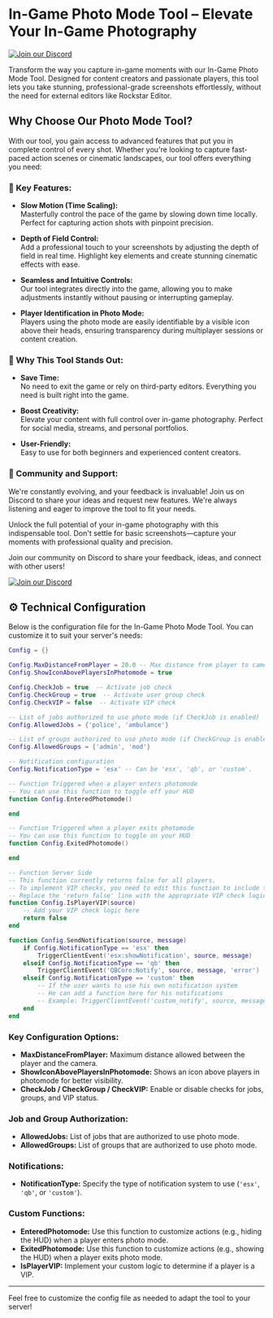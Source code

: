 # In-Game Photo Mode Tool – Elevate Your In-Game Photography

[![Join our Discord](https://cdn.discordapp.com/attachments/845277808288202762/1290383775909286020/photomode-noxen.png?ex=66fc430a&is=66faf18a&hm=da4cd713ad7336d512160661d7b0bc04b1daf0130c4180e6d80bc328ef8773b4&)](https://discord.gg/6yZB4YwPdw)

Transform the way you capture in-game moments with our In-Game Photo Mode Tool. Designed for content creators and passionate players, this tool lets you take stunning, professional-grade screenshots effortlessly, without the need for external editors like Rockstar Editor.

## Why Choose Our Photo Mode Tool?
With our tool, you gain access to advanced features that put you in complete control of every shot. Whether you're looking to capture fast-paced action scenes or cinematic landscapes, our tool offers everything you need:

### 📸 Key Features:
- **Slow Motion (Time Scaling):**  
  Masterfully control the pace of the game by slowing down time locally. Perfect for capturing action shots with pinpoint precision.

- **Depth of Field Control:**  
  Add a professional touch to your screenshots by adjusting the depth of field in real time. Highlight key elements and create stunning cinematic effects with ease.

- **Seamless and Intuitive Controls:**  
  Our tool integrates directly into the game, allowing you to make adjustments instantly without pausing or interrupting gameplay.

- **Player Identification in Photo Mode:**  
  Players using the photo mode are easily identifiable by a visible icon above their heads, ensuring transparency during multiplayer sessions or content creation.

### 🚀 Why This Tool Stands Out:
- **Save Time:**  
  No need to exit the game or rely on third-party editors. Everything you need is built right into the game.

- **Boost Creativity:**  
  Elevate your content with full control over in-game photography. Perfect for social media, streams, and personal portfolios.

- **User-Friendly:**  
  Easy to use for both beginners and experienced content creators.

### 🎯 Community and Support:
We're constantly evolving, and your feedback is invaluable! Join us on Discord to share your ideas and request new features. We're always listening and eager to improve the tool to fit your needs.

Unlock the full potential of your in-game photography with this indispensable tool. Don't settle for basic screenshots—capture your moments with professional quality and precision.

Join our community on Discord to share your feedback, ideas, and connect with other users!

[![Join our Discord](https://cdn.discordapp.com/attachments/845277808288202762/1290383414624522330/banniere.png?ex=66fc42b4&is=66faf134&hm=c2c3a92145de0b1f93a37039842eb463bd1f2ecf1882098cfabcf91f0d91d0c5&)](https://discord.gg/6yZB4YwPdw)

## ⚙️ Technical Configuration

Below is the configuration file for the In-Game Photo Mode Tool. You can customize it to suit your server's needs:

```lua
Config = {}

Config.MaxDistanceFromPlayer = 20.0 -- Max distance from player to camera
Config.ShowIconAbovePlayersInPhotomode = true

Config.CheckJob = true  -- Activate job check
Config.CheckGroup = true  -- Activate user group check
Config.CheckVIP = false  -- Activate VIP check

-- List of jobs authorized to use photo mode (if CheckJob is enabled)
Config.AllowedJobs = {'police', 'ambulance'}

-- List of groups authorized to use photo mode (if CheckGroup is enabled)
Config.AllowedGroups = {'admin', 'mod'}

-- Notification configuration
Config.NotificationType = 'esx' -- Can be 'esx', 'qb', or 'custom'.

-- Function Triggered when a player enters photomode
-- You can use this function to toggle off your HUD
function Config.EnteredPhotomode()

end

-- Function Triggered when a player exits photomode
-- You can use this function to toggle on your HUD
function Config.ExitedPhotomode()

end

-- Function Server Side
-- This function currently returns false for all players.
-- To implement VIP checks, you need to edit this function to include the logic for determining if a player is a VIP.
-- Replace the 'return false' line with the appropriate VIP check logic.
function Config.IsPlayerVIP(source)
    -- Add your VIP check logic here
    return false
end

function Config.SendNotification(source, message)
    if Config.NotificationType == 'esx' then
        TriggerClientEvent('esx:showNotification', source, message)
    elseif Config.NotificationType == 'qb' then
        TriggerClientEvent('QBCore:Notify', source, message, 'error')
    elseif Config.NotificationType == 'custom' then
        -- If the user wants to use his own notification system
        -- He can add a function here for his notifications
        -- Example: TriggerClientEvent('custom_notify', source, message, 'error')
    end
end
```

### Key Configuration Options:
- **MaxDistanceFromPlayer:** Maximum distance allowed between the player and the camera.
- **ShowIconAbovePlayersInPhotomode:** Shows an icon above players in photomode for better visibility.
- **CheckJob / CheckGroup / CheckVIP:** Enable or disable checks for jobs, groups, and VIP status.

### Job and Group Authorization:
- **AllowedJobs:** List of jobs that are authorized to use photo mode.
- **AllowedGroups:** List of groups that are authorized to use photo mode.

### Notifications:
- **NotificationType:** Specify the type of notification system to use (`'esx'`, `'qb'`, or `'custom'`).

### Custom Functions:
- **EnteredPhotomode:** Use this function to customize actions (e.g., hiding the HUD) when a player enters photo mode.
- **ExitedPhotomode:** Use this function to customize actions (e.g., showing the HUD) when a player exits photo mode.
- **IsPlayerVIP:** Implement your custom logic to determine if a player is a VIP.

---

Feel free to customize the config file as needed to adapt the tool to your server!
